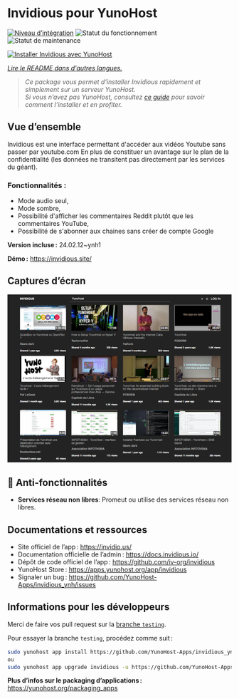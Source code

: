 <!--
Nota bene : ce README est automatiquement généré par <https://github.com/YunoHost/apps/tree/master/tools/readme_generator>
Il NE doit PAS être modifié à la main.
-->

# Invidious pour YunoHost

[![Niveau d’intégration](https://dash.yunohost.org/integration/invidious.svg)](https://dash.yunohost.org/appci/app/invidious) ![Statut du fonctionnement](https://ci-apps.yunohost.org/ci/badges/invidious.status.svg) ![Statut de maintenance](https://ci-apps.yunohost.org/ci/badges/invidious.maintain.svg)

[![Installer Invidious avec YunoHost](https://install-app.yunohost.org/install-with-yunohost.svg)](https://install-app.yunohost.org/?app=invidious)

*[Lire le README dans d'autres langues.](./ALL_README.md)*

> *Ce package vous permet d’installer Invidious rapidement et simplement sur un serveur YunoHost.*  
> *Si vous n’avez pas YunoHost, consultez [ce guide](https://yunohost.org/install) pour savoir comment l’installer et en profiter.*

## Vue d’ensemble

Invidious est une interface permettant d'accéder aux vidéos Youtube sans passer par youtube.com
En plus de constituer un avantage sur le plan de la confidentialité (les données ne transitent pas directement par les services du géant).

### Fonctionnalités :

- Mode audio seul,
- Mode sombre,
- Possibilité d'afficher les commentaires Reddit plutôt que les commentaires YouTube,
- Possibilité de s'abonner aux chaines sans créer de compte Google

**Version incluse :** 24.02.12~ynh1

**Démo :** <https://invidious.site/>

## Captures d’écran

![Capture d’écran de Invidious](./doc/screenshots/screenshot.png)

## :red_circle: Anti-fonctionnalités

- **Services réseau non libres**: Promeut ou utilise des services réseau non libres.

## Documentations et ressources

- Site officiel de l’app : <https://invidio.us/>
- Documentation officielle de l’admin : <https://docs.invidious.io/>
- Dépôt de code officiel de l’app : <https://github.com/iv-org/invidious>
- YunoHost Store : <https://apps.yunohost.org/app/invidious>
- Signaler un bug : <https://github.com/YunoHost-Apps/invidious_ynh/issues>

## Informations pour les développeurs

Merci de faire vos pull request sur la [branche `testing`](https://github.com/YunoHost-Apps/invidious_ynh/tree/testing).

Pour essayer la branche `testing`, procédez comme suit :

```bash
sudo yunohost app install https://github.com/YunoHost-Apps/invidious_ynh/tree/testing --debug
ou
sudo yunohost app upgrade invidious -u https://github.com/YunoHost-Apps/invidious_ynh/tree/testing --debug
```

**Plus d’infos sur le packaging d’applications :** <https://yunohost.org/packaging_apps>
